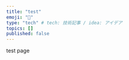 ```yaml
---
title: "test"
emoji: "🔖"
type: "tech" # tech: 技術記事 / idea: アイデア
topics: []
published: false
---
```

test page